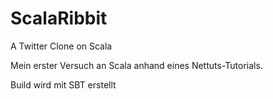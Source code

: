 ScalaRibbit
===========

A Twitter Clone on Scala

Mein erster Versuch an Scala anhand eines Nettuts-Tutorials.

Build wird mit SBT erstellt

